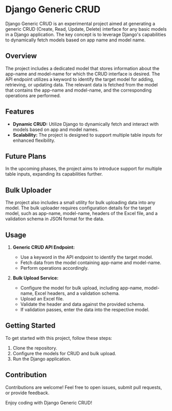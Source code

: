 # Django Generic CRUD

Django Generic CRUD is an experimental project aimed at generating a generic CRUD (Create, Read, Update, Delete) interface for any basic models in a Django application. The key concept is to leverage Django's capabilities to dynamically fetch models based on app name and model name.

## Overview

The project includes a dedicated model that stores information about the app-name and model-name for which the CRUD interface is desired. The API endpoint utilizes a keyword to identify the target model for adding, retrieving, or updating data. The relevant data is fetched from the model that contains the app-name and model-name, and the corresponding operations are performed.

## Features

- **Dynamic CRUD:** Utilize Django to dynamically fetch and interact with models based on app and model names.
- **Scalability:** The project is designed to support multiple table inputs for enhanced flexibility.

## Future Plans

In the upcoming phases, the project aims to introduce support for multiple table inputs, expanding its capabilities further.

## Bulk Uploader

The project also includes a small utility for bulk uploading data into any model. The bulk uploader requires configuration details for the target model, such as app-name, model-name, headers of the Excel file, and a validation schema in JSON format for the data.

## Usage

1. **Generic CRUD API Endpoint:**
   - Use a keyword in the API endpoint to identify the target model.
   - Fetch data from the model containing app-name and model-name.
   - Perform operations accordingly.

2. **Bulk Upload Service:**
   - Configure the model for bulk upload, including app-name, model-name, Excel headers, and a validation schema.
   - Upload an Excel file.
   - Validate the header and data against the provided schema.
   - If validation passes, enter the data into the respective model.

## Getting Started

To get started with this project, follow these steps:

1. Clone the repository.
2. Configure the models for CRUD and bulk upload.
3. Run the Django application.

## Contribution

Contributions are welcome! Feel free to open issues, submit pull requests, or provide feedback.

Enjoy coding with Django Generic CRUD!
